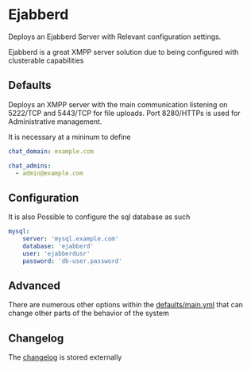 # Ejabberd
Deploys an Ejabberd Server with Relevant configuration settings.

Ejabberd is a great XMPP server solution due to being configured with clusterable capabilities

## Defaults

Deploys an XMPP server with the main communication listening on 5222/TCP and 5443/TCP for file uploads.
Port 8280/HTTPs is used for Administrative management.

It is necessary at a mininum to define
```yml
chat_domain: example.com

chat_admins:
  - admin@example.com
```

## Configuration

It is also Possible to configure the sql database as such
```yml
mysql:
    server: 'mysql.example.com'
    database: 'ejabberd'
    user: 'ejabberdusr'
    password: 'db-user.password'
```
## Advanced

There are numerous other options within the [defaults/main.yml](./defaults/main.yml) that can change other parts of the behavior of the system

## Changelog
The [changelog](./CHANGELOG.md) is stored externally
